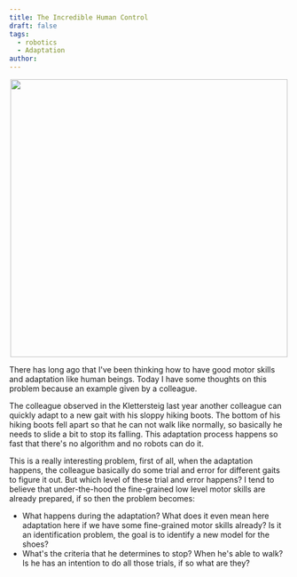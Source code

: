 ```yaml
---
title: The Incredible Human Control
draft: false
tags:
  - robotics
  - Adaptation
author:
---
```

<p align="center">
  <img src="./Images/robot_walk.jpg" height="500"/>
</p>

There has long ago that I've been thinking how to have good motor skills and adaptation like human beings. Today I have some thoughts on this problem because an example given by a colleague.

The colleague observed in the Klettersteig last year another colleague can quickly adapt to a new gait with his sloppy hiking boots. The bottom of his hiking boots fell apart so that he can not walk like normally, so basically he needs to slide a bit to stop its falling. This adaptation process happens so fast that there's no algorithm and no robots can do it.

This is a really interesting problem, first of all, when the adaptation happens, the colleague basically do some trial and error for different gaits to figure it out. But which level of these trial and error happens? I tend to believe that under-the-hood the fine-grained low level motor skills are already prepared, if so then the problem becomes:
- What happens during the adaptation? What does it even mean here adaptation here if we have some fine-grained motor skills already? Is it an identification problem, the goal is to identify a new model for the shoes?
- What's the criteria that he determines to stop? When he's able to walk? Is he has an intention to do all those trials, if so what are they?

